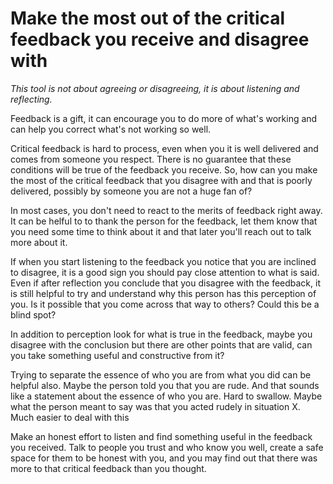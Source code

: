 # Make the most out of the critical feedback you receive and disagree with

_This tool is not about agreeing or disagreeing, it is about listening and reflecting._

Feedback is a gift, it can encourage you to do more of what's working
and can help you correct what's not working so well.

Critical feedback is hard to process, even when you it is well delivered and comes from someone you respect.
There is no guarantee that these conditions will be true of the feedback you receive.
So, how can you make the most of the critical feedback that you disagree with and that is poorly delivered,
possibly by someone you are not a huge fan of?

In most cases, you don't need to react to the merits of feedback right away.
It can be helful to to thank the person for the feedback,
let them know that you need some time to think about it and that later you'll reach out to talk more about it.

If when you start listening to the feedback you notice that you are inclined to disagree,
it is a good sign you should pay close attention to what is said.
Even if after reflection you conclude that you disagree with the feedback,
it is still helpful to try and understand why this person has this perception of you.
Is it possible that you come across that way to others? Could this be a blind spot?

In addition to perception look for what is true in the feedback, maybe you disagree with the conclusion
but there are other points that are valid, can you take something useful and constructive from it?

Trying to separate the essence of who you are from what you did can be helpful also.
Maybe the person told you that you are rude. And that sounds like a statement about the essence of who you are. Hard to swallow.
Maybe what the person meant to say was that you acted rudely in situation X. Much easier to deal with this

Make an honest effort to listen and find something useful in the feedback you received.
Talk to people you trust and who know you well, create a safe space for them to be honest with you,
and you may find out that there was more to that critical feedback than you thought.